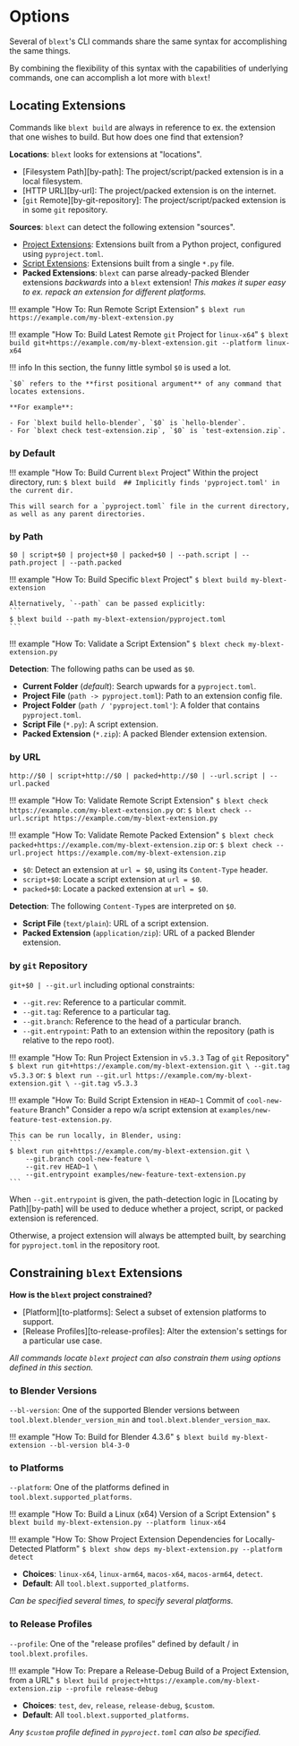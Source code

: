 # Options
Several of `blext`'s CLI commands share the same syntax for accomplishing the same things.

By combining the flexibility of this syntax with the capabilities of underlying commands, one can accomplish a lot more with `blext`!


## Locating Extensions
Commands like `blext build` are always in reference to ex. the extension that one wishes to build.
But how does one find that extension?

**Locations**: `blext` looks for extensions at "locations".

- [Filesystem Path][by-path]: The project/script/packed extension is in a local filesystem.
- [HTTP URL][by-url]: The project/packed extension is on the internet.
- [`git` Remote][by-git-repository]: The project/script/packed extension is in some `git` repository.

**Sources**: `blext` can detect the following extension "sources".

- [Project Extensions](../project_extensions.md): Extensions built from a Python project, configured using `pyproject.toml`.
- [Script Extensions](../script_extensions.md): Extensions built from a single `*.py` file.
- **Packed Extensions**: `blext` can parse already-packed Blender extensions _backwards_ into a `blext` extension! _This makes it super easy to ex. repack an extension for different platforms._

!!! example "How To: Run Remote Script Extension"
	```
	$ blext run https://example.com/my-blext-extension.py
	```

!!! example "How To: Build Latest Remote `git` Project for `linux-x64`"
	```
	$ blext build git+https://example.com/my-blext-extension.git --platform linux-x64
	```

!!! info
	In this section, the funny little symbol `$0` is used a lot.

	`$0` refers to the **first positional argument** of any command that locates extensions.

	**For example**:

	- For `blext build hello-blender`, `$0` is `hello-blender`.
	- For `blext check test-extension.zip`, `$0` is `test-extension.zip`.




### by Default
!!! example "How To: Build Current `blext` Project"
	Within the project directory, run:
	```
	$ blext build  ## Implicitly finds 'pyproject.toml' in the current dir.
	```

	This will search for a `pyproject.toml` file in the current directory, as well as any parent directories.



### by Path
`$0 | script+$0 | project+$0 | packed+$0 | --path.script | --path.project | --path.packed`

!!! example "How To: Build Specific `blext` Project"
	```
	$ blext build my-blext-extension
	```

	Alternatively, `--path` can be passed explicitly:
	```
	$ blext build --path my-blext-extension/pyproject.toml
	```


!!! example "How To: Validate a Script Extension"
	```
	$ blext check my-blext-extension.py
	```

**Detection**: The following paths can be used as `$0`.

- **Current Folder** (_default_): Search upwards for a `pyproject.toml`.
- **Project File** (`path -> pyproject.toml`): Path to an extension config file.
- **Project Folder** (`path / 'pyproject.toml'`): A folder that contains `pyproject.toml`.
- **Script File** (`*.py`): A script extension.
- **Packed Extension** (`*.zip`): A packed Blender extension extension.




### by URL
`http://$0 | script+http://$0 | packed+http://$0 | --url.script | --url.packed`

!!! example "How To: Validate Remote Script Extension"
	```
	$ blext check https://example.com/my-blext-extension.py
	```
	or:
	```
	$ blext check --url.script https://example.com/my-blext-extension.py
	```

!!! example "How To: Validate Remote Packed Extension"
	```
	$ blext check packed+https://example.com/my-blext-extension.zip
	```
	or:
	```
	$ blext check --url.project https://example.com/my-blext-extension.zip
	```

- `$0`: Detect an extension at `url = $0`, using its `Content-Type` header.
- `script+$0`: Locate a script extension at `url = $0`.
- `packed+$0`: Locate a packed extension at `url = $0`.

**Detection**: The following `Content-Type`s are interpreted on `$0`.

- **Script File** (`text/plain`): URL of a script extension.
- **Packed Extension** (`application/zip`): URL of a packed Blender extension.



### by `git` Repository
`git+$0 | --git.url` including optional constraints:

- `--git.rev`: Reference to a particular commit.
- `--git.tag`: Reference to a particular tag.
- `--git.branch`: Reference to the head of a particular branch.
- `--git.entrypoint`: Path to an extension within the repository (path is relative to the repo root).

!!! example "How To: Run Project Extension in `v5.3.3` Tag of `git` Repository"
	```
	$ blext run git+https://example.com/my-blext-extension.git \
		--git.tag v5.3.3
	```
	or:
	```
	$ blext run --git.url https://example.com/my-blext-extension.git \
		--git.tag v5.3.3
	```

!!! example "How To: Build Script Extension in `HEAD~1` Commit of `cool-new-feature` Branch"
	Consider a repo w/a script extension at `examples/new-feature-test-extension.py`.

	This can be run locally, in Blender, using:
	```
	$ blext run git+https://example.com/my-blext-extension.git \
		--git.branch cool-new-feature \
		--git.rev HEAD~1 \
		--git.entrypoint examples/new-feature-text-extension.py
	```


When `--git.entrypoint` is given, the path-detection logic in [Locating by Path][by-path] will be used to deduce whether a project, script, or packed extension is referenced.

Otherwise, a project extension will always be attempted built, by searching for `pyproject.toml` in the repository root.



## Constraining `blext` Extensions
**How is the `blext` project constrained?**

- [Platform][to-platforms]: Select a subset of extension platforms to support.
- [Release Profiles][to-release-profiles]: Alter the extension's settings for a particular use case.

_All commands locate `blext` project can also constrain them using options defined in this section._

### to Blender Versions
`--bl-version`: One of the supported Blender versions between `tool.blext.blender_version_min` and `tool.blext.blender_version_max`.

!!! example "How To: Build for Blender 4.3.6"
	```
	$ blext build my-blext-extension --bl-version bl4-3-0
	```

### to Platforms
`--platform`: One of the platforms defined in `tool.blext.supported_platforms`.

!!! example "How To: Build a Linux (x64) Version of a Script Extension"
	```
	$ blext build my-blext-extension.py --platform linux-x64
	```

!!! example "How To: Show Project Extension Dependencies for Locally-Detected Platform"
	```
	$ blext show deps my-blext-extension.py --platform detect
	```

- **Choices**: `linux-x64`, `linux-arm64`, `macos-x64`, `macos-arm64`, `detect`.
- **Default**: All `tool.blext.supported_platforms`.

_Can be specified several times, to specify several platforms._



### to Release Profiles
`--profile`: One of the "release profiles" defined by default / in `tool.blext.profiles`.

!!! example "How To: Prepare a Release-Debug Build of a Project Extension, from a URL"
	```
	$ blext build project+https://example.com/my-blext-extension.zip --profile release-debug
	```

- **Choices**: `test`, `dev`, `release`, `release-debug`, `$custom`.
- **Default**: All `tool.blext.supported_platforms`.

_Any `$custom` profile defined in `pyproject.toml` can also be specified._
